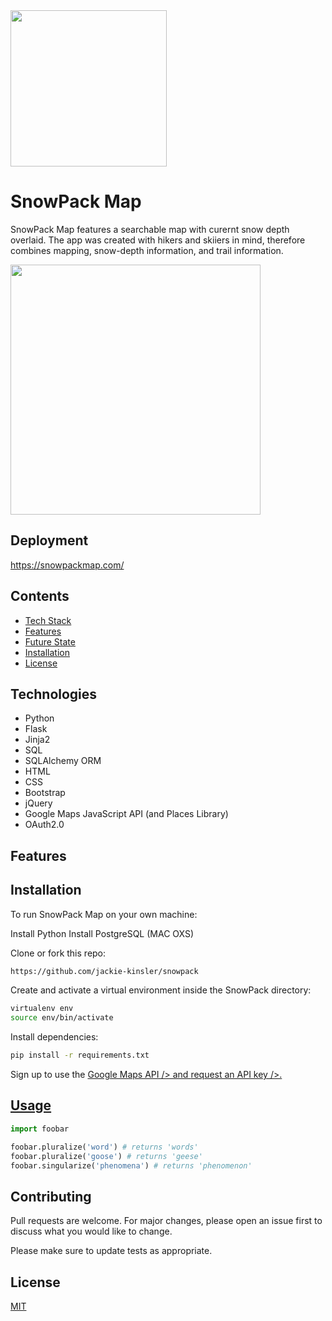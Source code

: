 <img src="https://raw.githubusercontent.com/jackie-kinsler/snowpack/master/static/images/readme/logo.png" width="250" height="auto" />

# SnowPack Map

SnowPack Map features a searchable map with curernt snow depth overlaid. The app was created with hikers and skiiers in mind, therefore combines mapping, snow-depth information, and trail information. 


<img src="https://raw.githubusercontent.com/jackie-kinsler/snowpack/master/static/images/readme/home.png" width="400" height="auto" />

## Deployment

https://snowpackmap.com/


## Contents
* [Tech Stack](#tech-stack)
* [Features](#features)
* [Future State](#future)
* [Installation](#installation)
* [License](#license)

## <a name="tech-stack"></a>Technologies
* Python
* Flask
* Jinja2
* SQL
* SQLAlchemy ORM
* HTML
* CSS
* Bootstrap
* jQuery
* Google Maps JavaScript API (and Places Library)
* OAuth2.0

## <a name="features"></a>Features

## <a name="instillation"></a>Installation 

To run SnowPack Map on your own machine: 

Install Python 
Install PostgreSQL (MAC OXS)

Clone or fork this repo: 
```bash
https://github.com/jackie-kinsler/snowpack
```

Create and activate a virtual environment inside the SnowPack directory: 
```bash
virtualenv env
source env/bin/activate
```

Install dependencies: 
```bash
pip install -r requirements.txt
```

Sign up to use the <a href= "https://developers.google.com/maps/documentation/javascript/tutorial">Google Maps API /> and <a href= "https://developers.google.com/maps/documentation/javascript/get-api-key"> request an API key />.

## Usage

```python
import foobar

foobar.pluralize('word') # returns 'words'
foobar.pluralize('goose') # returns 'geese'
foobar.singularize('phenomena') # returns 'phenomenon'
```

## Contributing
Pull requests are welcome. For major changes, please open an issue first to discuss what you would like to change.

Please make sure to update tests as appropriate.

## License
[MIT](https://choosealicense.com/licenses/mit/)